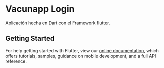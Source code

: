 # Vacunapp Login

Aplicación hecha en Dart con el Framework flutter.

## Getting Started



For help getting started with Flutter, view our
[online documentation](https://flutter.dev/docs), which offers tutorials,
samples, guidance on mobile development, and a full API reference.
